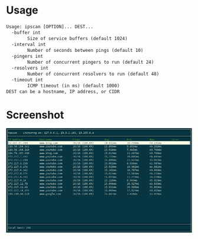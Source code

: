 # Usage

```
Usage: ipscan [OPTION]... DEST...
  -buffer int
    	Size of service buffers (default 1024)
  -interval int
    	Number of seconds between pings (default 10)
  -pingers int
    	Number of concurrent pingers to run (default 24)
  -resolvers int
    	Number of concurrent resolvers to run (default 48)
  -timeout int
    	ICMP timeout (in ms) (default 1000)
DEST can be a hostname, IP address, or CIDR
```

# Screenshot

![Screenshot](https://github.com/korylprince/ipscan/blob/master/cmd/ipscan/screenshot.png?raw=true)
